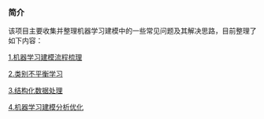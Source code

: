 
### 简介
该项目主要收集并整理机器学习建模中的一些常见问题及其解决思路，目前整理了如下内容：  

[1.机器学习建模流程梳理](./机器学习建模流程梳理)  

[2.类别不平衡学习](./类别不平衡学习)  

[3.结构化数据处理](./结构化数据处理)  

[4.机器学习建模分析优化](./机器学习建模分析优化)  